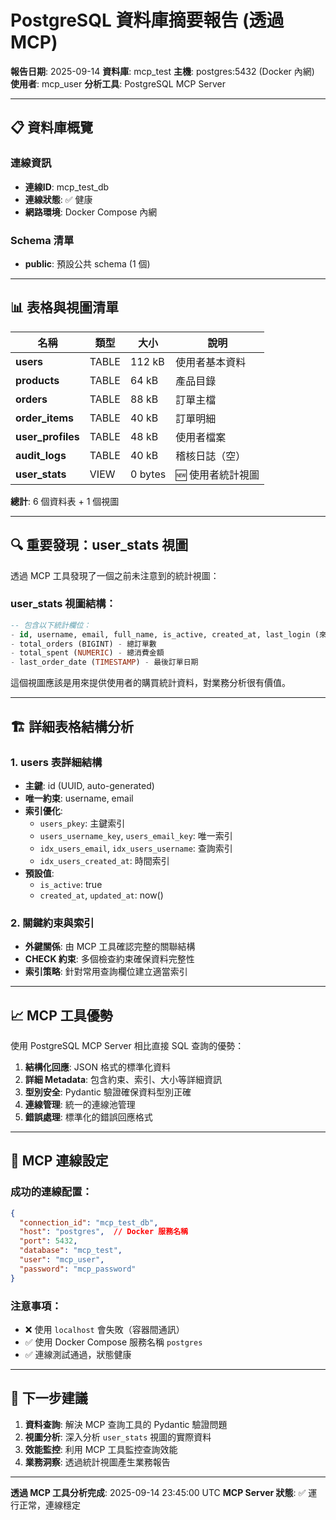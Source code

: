 # PostgreSQL 資料庫摘要報告 (透過 MCP)

**報告日期**: 2025-09-14
**資料庫**: mcp_test
**主機**: postgres:5432 (Docker 內網)
**使用者**: mcp_user
**分析工具**: PostgreSQL MCP Server

---

## 📋 資料庫概覽

### 連線資訊
- **連線ID**: mcp_test_db
- **連線狀態**: ✅ 健康
- **網路環境**: Docker Compose 內網

### Schema 清單
- **public**: 預設公共 schema (1 個)

---

## 📊 表格與視圖清單

| 名稱 | 類型 | 大小 | 說明 |
|------|------|------|------|
| **users** | TABLE | 112 kB | 使用者基本資料 |
| **products** | TABLE | 64 kB | 產品目錄 |
| **orders** | TABLE | 88 kB | 訂單主檔 |
| **order_items** | TABLE | 40 kB | 訂單明細 |
| **user_profiles** | TABLE | 48 kB | 使用者檔案 |
| **audit_logs** | TABLE | 40 kB | 稽核日誌（空） |
| **user_stats** | VIEW | 0 bytes | 🆕 使用者統計視圖 |

**總計**: 6 個資料表 + 1 個視圖

---

## 🔍 重要發現：user_stats 視圖

透過 MCP 工具發現了一個之前未注意到的統計視圖：

### user_stats 視圖結構：
```sql
-- 包含以下統計欄位：
- id, username, email, full_name, is_active, created_at, last_login (來自 users)
- total_orders (BIGINT) - 總訂單數
- total_spent (NUMERIC) - 總消費金額
- last_order_date (TIMESTAMP) - 最後訂單日期
```

這個視圖應該是用來提供使用者的購買統計資料，對業務分析很有價值。

---

## 🏗️ 詳細表格結構分析

### 1. users 表詳細結構
- **主鍵**: id (UUID, auto-generated)
- **唯一約束**: username, email
- **索引優化**:
  - `users_pkey`: 主鍵索引
  - `users_username_key`, `users_email_key`: 唯一索引
  - `idx_users_email`, `idx_users_username`: 查詢索引
  - `idx_users_created_at`: 時間索引
- **預設值**:
  - `is_active`: true
  - `created_at`, `updated_at`: now()

### 2. 關鍵約束與索引
- **外鍵關係**: 由 MCP 工具確認完整的關聯結構
- **CHECK 約束**: 多個檢查約束確保資料完整性
- **索引策略**: 針對常用查詢欄位建立適當索引

---

## 📈 MCP 工具優勢

使用 PostgreSQL MCP Server 相比直接 SQL 查詢的優勢：

1. **結構化回應**: JSON 格式的標準化資料
2. **詳細 Metadata**: 包含約束、索引、大小等詳細資訊
3. **型別安全**: Pydantic 驗證確保資料型別正確
4. **連線管理**: 統一的連線池管理
5. **錯誤處理**: 標準化的錯誤回應格式

---

## 🔧 MCP 連線設定

### 成功的連線配置：
```json
{
  "connection_id": "mcp_test_db",
  "host": "postgres",  // Docker 服務名稱
  "port": 5432,
  "database": "mcp_test",
  "user": "mcp_user",
  "password": "mcp_password"
}
```

### 注意事項：
- ❌ 使用 `localhost` 會失敗（容器間通訊）
- ✅ 使用 Docker Compose 服務名稱 `postgres`
- ✅ 連線測試通過，狀態健康

---

## 🎯 下一步建議

1. **資料查詢**: 解決 MCP 查詢工具的 Pydantic 驗證問題
2. **視圖分析**: 深入分析 `user_stats` 視圖的實際資料
3. **效能監控**: 利用 MCP 工具監控查詢效能
4. **業務洞察**: 透過統計視圖產生業務報告

---

**透過 MCP 工具分析完成**: 2025-09-14 23:45:00 UTC
**MCP Server 狀態**: ✅ 運行正常，連線穩定